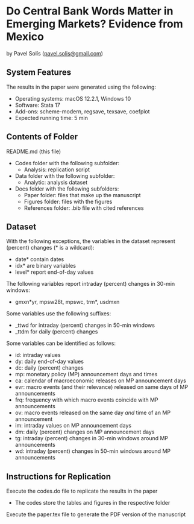 # Do Central Bank Words Matter in Emerging Markets? Evidence from Mexico

by Pavel Solís (pavel.solis@gmail.com)


## System Features
The results in the paper were generated using the following:
- Operating systems: macOS 12.2.1, Windows 10
- Software: Stata 17
- Add-ons: scheme-modern, regsave, texsave, coefplot
- Expected running time: 5 min


## Contents of Folder
README.md (this file)
- Codes folder with the following subfolder:
	- Analysis: replication script
- Data folder with the following subfolder:
	- Analytic: analysis dataset
- Docs folder with the following subfolders:
	- Paper folder: files that make up the manuscript
	- Figures folder: files with the figures
	- References folder: .bib file with cited references


## Dataset
With the following exceptions, the variables in the dataset represent (percent) changes (\* is a wildcard):
- date\* contain dates
- idx\* are binary variables
- level\* report end-of-day values

The following variables report intraday (percent) changes in 30-min windows:
- gmxn\*yr, mpsw28t, mpswc, trm\*, usdmxn

Some variables use the following suffixes:
- _ttwd for intraday (percent) changes in 50-min windows
- _ttdm for daily (percent) changes

Some variables can be identified as follows:
- id: intraday values
- dy: daily end-of-day values
- dc: daily (percent) changes
- mp: monetary policy (MP) announcement days and times
- ca: calendar of macroeconomic releases on MP announcement days
- evr: macro events (and their relevance) released on same days of MP announcements
- frq: frequency with which macro events coincide with MP announcements
- ov: macro events released on the same day *and* time of an MP announcement
- im: intraday values on MP announcement days
- dm: daily (percent) changes on MP announcement days
- tg: intraday (percent) changes in 30-min windows around MP announcements
- wd: intraday (percent) changes in 50-min windows around MP announcements


## Instructions for Replication
Execute the codes.do file to replicate the results in the paper
- The codes store the tables and figures in the respective folder

Execute the paper.tex file to generate the PDF version of the manuscript
